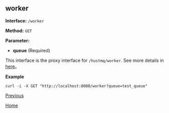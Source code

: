 ## worker ##

**Interface:** `/worker`

**Method:** `GET`

**Parameter:**  

*  **queue** (Required) 

This interface is the proxy interface for `/hustmq/worker`. See more details in [here](../hustmq/worker.md)。

**Example**

    curl -i -X GET "http://localhost:8080/worker?queue=test_queue"

[Previous](../ha.md)

[Home](../../index.md)